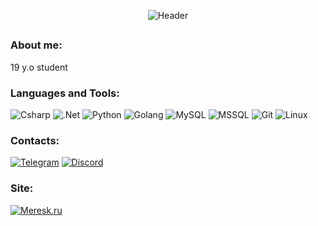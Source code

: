 <p align="center">
  <img src="https://github.com/Meresk/Meresk/blob/main/assets/catProg.gif" alt="Header">
</p>

##

### About me:
19 y.o student

### Languages and Tools:
![Csharp](https://img.shields.io/badge/-C%23-090909?style=for-the-badge&logo=csharp&logoColor=E5D3FF)
![.Net](https://img.shields.io/badge/-Framework-090909?style=for-the-badge&logo=.net&logoColor=E5D3FF)
![Python](https://img.shields.io/badge/-Python-090909?style=for-the-badge&logo=python&logoColor=E5D3FF)
![Golang](https://img.shields.io/badge/-Go-090909?style=for-the-badge&logo=Go&logoColor=E5D3FF)
![MySQL](https://img.shields.io/badge/-MySQL-090909?style=for-the-badge&logo=MySql&logoColor=E5D3FF)
![MSSQL](https://img.shields.io/badge/-MSSQL-090909?style=for-the-badge&logo=microsoftsqlserver&logoColor=E5D3FF)
![Git](https://img.shields.io/badge/-git-090909?style=for-the-badge&logo=git&logoColor=E5D3FF)
![Linux](https://img.shields.io/badge/-linux-090909?style=for-the-badge&logo=linux&logoColor=E5D3FF)

### Contacts:
[![Telegram](https://img.shields.io/badge/-Telegram-090909?style=for-the-badge&logo=telegram&logoColor=27A0D9)](https://t.me/Satoromi)
[![Discord](https://img.shields.io/badge/-Discord-090909?style=for-the-badge&logo=discord&logoColor=4F7DB3)](https://discordapp.com/users/429557519891955713/)

### Site:
[![Meresk.ru](https://img.shields.io/badge/-MERESK.RU-090909?style=for-the-badge)](https://meresk.ru)
